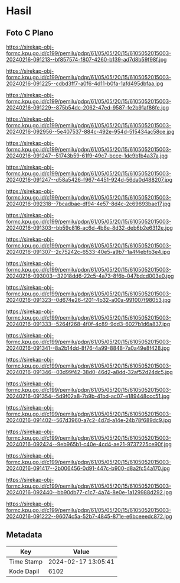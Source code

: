 # Hasil

## Foto C Plano

https://sirekap-obj-formc.kpu.go.id/c199/pemilu/pdpr/61/05/05/20/15/6105052015003-20240216-091213--bf857574-f807-4260-b139-ad7d8b59f98f.jpg

https://sirekap-obj-formc.kpu.go.id/c199/pemilu/pdpr/61/05/05/20/15/6105052015003-20240216-091225--cdbd3ff7-a0f6-4d11-b0fa-1afd495dbfaa.jpg

https://sirekap-obj-formc.kpu.go.id/c199/pemilu/pdpr/61/05/05/20/15/6105052015003-20240216-091229--875b54dc-2062-47ed-9587-fe2b91af86fe.jpg

https://sirekap-obj-formc.kpu.go.id/c199/pemilu/pdpr/61/05/05/20/15/6105052015003-20240216-092956--5e407537-884c-492e-954d-515434ac58ce.jpg

https://sirekap-obj-formc.kpu.go.id/c199/pemilu/pdpr/61/05/05/20/15/6105052015003-20240216-091247--51743b59-61f9-49c7-bcce-1dc9b1b4a37a.jpg

https://sirekap-obj-formc.kpu.go.id/c199/pemilu/pdpr/61/05/05/20/15/6105052015003-20240216-091247--d58a5426-f967-4451-924d-56da0d488207.jpg

https://sirekap-obj-formc.kpu.go.id/c199/pemilu/pdpr/61/05/05/20/15/6105052015003-20240216-092318--7bcadbae-df94-4e57-8d4c-2c69693bae17.jpg

https://sirekap-obj-formc.kpu.go.id/c199/pemilu/pdpr/61/05/05/20/15/6105052015003-20240216-091303--bb59c816-ac6d-4b8e-8d32-deb6b2e6312e.jpg

https://sirekap-obj-formc.kpu.go.id/c199/pemilu/pdpr/61/05/05/20/15/6105052015003-20240216-091307--2c75242c-6533-40e5-a9b7-1a4f4ebfb3e4.jpg

https://sirekap-obj-formc.kpu.go.id/c199/pemilu/pdpr/61/05/05/20/15/6105052015003-20240216-093003--32018dd6-22c5-4a73-8f6b-047bdcd003e0.jpg

https://sirekap-obj-formc.kpu.go.id/c199/pemilu/pdpr/61/05/05/20/15/6105052015003-20240216-091323--0d674e26-f201-4b32-a00a-991007f98053.jpg

https://sirekap-obj-formc.kpu.go.id/c199/pemilu/pdpr/61/05/05/20/15/6105052015003-20240216-091333--5264f268-4f0f-4c89-9dd3-6027b1d6a837.jpg

https://sirekap-obj-formc.kpu.go.id/c199/pemilu/pdpr/61/05/05/20/15/6105052015003-20240216-091341--8a2b14dd-8f76-4a99-8848-7a0a49e8f428.jpg

https://sirekap-obj-formc.kpu.go.id/c199/pemilu/pdpr/61/05/05/20/15/6105052015003-20240216-091346--03d99f42-38d0-46d2-a8dd-32af52d24dc5.jpg

https://sirekap-obj-formc.kpu.go.id/c199/pemilu/pdpr/61/05/05/20/15/6105052015003-20240216-091354--5d9f02a8-7b9b-41bd-ac07-e189448ccc51.jpg

https://sirekap-obj-formc.kpu.go.id/c199/pemilu/pdpr/61/05/05/20/15/6105052015003-20240216-091402--567d3960-a7c2-4d7d-a14e-24b78f689dc9.jpg

https://sirekap-obj-formc.kpu.go.id/c199/pemilu/pdpr/61/05/05/20/15/6105052015003-20240216-092424--9eb965b1-c40e-4cd4-ae21-9737225ce90f.jpg

https://sirekap-obj-formc.kpu.go.id/c199/pemilu/pdpr/61/05/05/20/15/6105052015003-20240216-091417--2b006456-0d91-447c-b900-d8a2fc54a170.jpg

https://sirekap-obj-formc.kpu.go.id/c199/pemilu/pdpr/61/05/05/20/15/6105052015003-20240216-092440--bb90db77-c1c7-4a74-8e0e-1a129988d292.jpg

https://sirekap-obj-formc.kpu.go.id/c199/pemilu/pdpr/61/05/05/20/15/6105052015003-20240216-091222--96074c5a-52b7-4845-871e-e6bceeedc872.jpg


## Metadata

| Key        | Value               |
| ---------- | ------------------- |
| Time Stamp | 2024-02-17 13:05:41 |
| Kode Dapil | 6102                |



